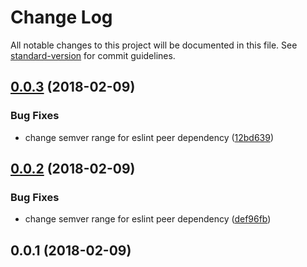 # Change Log

All notable changes to this project will be documented in this file. See [standard-version](https://github.com/conventional-changelog/standard-version) for commit guidelines.

<a name="0.0.3"></a>
## [0.0.3](https://github.com/micromata/eslint-config-baumeister/compare/0.0.2...0.0.3) (2018-02-09)


### Bug Fixes

* change semver range for eslint peer dependency ([12bd639](https://github.com/micromata/eslint-config-baumeister/commit/12bd639))



<a name="0.0.2"></a>
## [0.0.2](https://github.com/micromata/eslint-config-baumeister/compare/0.0.1...0.0.2) (2018-02-09)


### Bug Fixes

* change semver range for eslint peer dependency ([def96fb](https://github.com/micromata/eslint-config-baumeister/commit/def96fb))



<a name="0.0.1"></a>
## 0.0.1 (2018-02-09)
